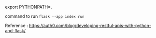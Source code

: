 export PYTHONPATH=.  

command to run `flask --app index run`

Reference : https://auth0.com/blog/developing-restful-apis-with-python-and-flask/